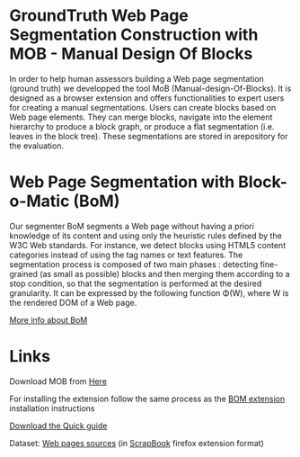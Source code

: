 # GroundTruth Web Page Segmentation Construction with MOB - Manual Design Of Blocks

In order to help human assessors building a Web page segmentation (ground truth) we developped the tool MoB (Manual-design-Of-Blocks). 
It is designed as a browser extension and offers functionalities to expert users for creating a manual segmentations.
Users can create blocks based on Web page elements. They can merge blocks, navigate into the element hierarchy to produce a block graph, or produce a flat segmentation (i.e. leaves in the block tree). These segmentations are stored in arepository for the evaluation.

# Web Page Segmentation with Block-o-Matic (BoM)

Our segmenter BoM segments a Web page without having a priori knowledge of its content and using only the heuristic rules defined by the W3C Web standards. For instance, we detect blocks using HTML5 content categories instead of using the tag names or text features.
The segmentation process is composed of two main phases : detecting fine-grained (as small as possible) blocks and then merging them according to a stop condition, so that the segmentation is performed at the desired granularity. It can be expressed by the following function Φ(W), where W is the rendered DOM of a Web page.

<a href ="http://www-poleia.lip6.fr/~sanojaa/BOM/">More info about BoM</a>

# Links

Download MOB from <a href='http://www-poleia.lip6.fr/~sanojaa/BOM/MOB/MOB.crx'>Here</a>

For installing the extension follow the same process as the <a href='http://www-poleia.lip6.fr/~sanojaa/BOM/'>BOM extension</a> installation instructions

<a href='http://www-poleia.lip6.fr/~sanojaa/BOM/MOB/MOB-quickguide.pdf'>Download the Quick guide</a>

Dataset: <a href='http://www-poleia.lip6.fr/~sanojaa/BOM/inventory/dataset.tar.gz'>Web pages sources</a> (in <a href='https://addons.mozilla.org/en-US/firefox/addon/scrapbook/'>ScrapBook</a> firefox extension format)





